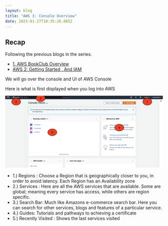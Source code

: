 ```yaml
---
layout: blog
title: "AWS 3: Console Overview"
date: 2023-01-27T10:35:28.085Z
---
```


## Recap

Following the previous blogs in the series.

- [1. AWS BookClub Overview](https://magicishaqblog.netlify.app/aws/)
- [AWS 2: Getting Started , And IAM](https://magicishaqblog.netlify.app/2023-01-23-aws-2-getting-started-and-iam/)

We will go over the console and UI of AWS Console


Here is what is first displayed when you log into AWS 

![console home](/blog/src/images/console-home.png)

 - 1.) Regions :  Choose a Region that is geographically closer to you, in order to avoid latency. Each Region has an Availability zone 
 - 2.) Services : Here are all the AWS services that are available. Some are global; meaning every service has access, while others are region specific.
 - 3.) Search Bar: Much like Amazons e-commerce search bar. Here you can search for other services, blogs and features of a particular service. 
 - 4.) Guides: Tutorials and pathways to achieving a certificate 
 - 5.) Recently Visited : Shows the last services visited 









